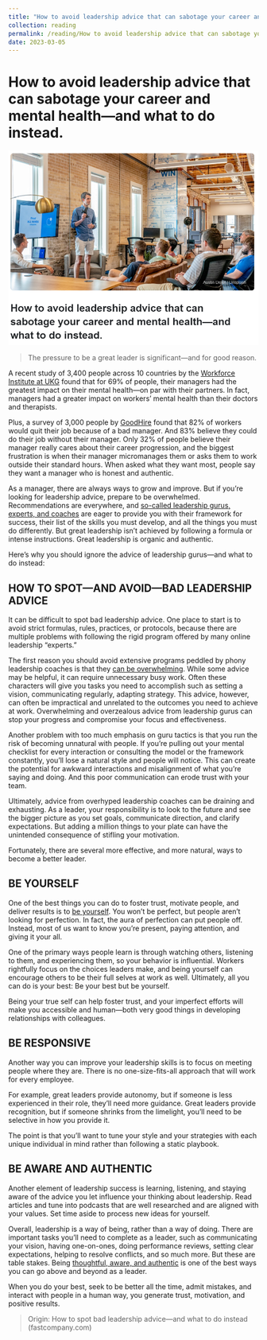 ```yaml
---
title: "How to avoid leadership advice that can sabotage your career and mental health—and what to do instead."
collection: reading
permalink: /reading/How to avoid leadership advice that can sabotage your career and mental health—and what to do instead.
date: 2023-03-05
---
```


# How to avoid leadership advice that can sabotage your career and mental health—and what to do instead.



![image-20230305103840282](/images/image-20230305103840282.png)

> The pressure to be a great leader is significant—and for good reason. 



A recent study of 3,400 people across 10 countries by the [Workforce Institute at UKG](https://www.ukg.com/resources/article/mental-health-work-managers-and-money) found that for 69% of people, their managers had the greatest impact on their mental health—on par with their partners. In fact, managers had a greater impact on workers’ mental health than their doctors and therapists.

Plus, a survey of 3,000 people by [GoodHire](https://www.goodhire.com/resources/articles/horrible-bosses-survey/) found that 82% of workers would quit their job because of a bad manager. And 83% believe they could do their job without their manager. Only 32% of people believe their manager really cares about their career progression, and the biggest frustration is when their manager micromanages them or asks them to work outside their standard hours. When asked what they want most, people say they want a manager who is honest and authentic.

As a manager, there are always ways to grow and improve. But if you’re looking for leadership advice, prepare to be overwhelmed. Recommendations are everywhere, and [so-called leadership gurus, experts, and coaches](https://www.fastcompany.com/90807973/why-you-should-ignore-self-help-evangelists-if-you-want-to-be-more-successful) are eager to provide you with their framework for success, their list of the skills you must develop, and all the things you must do differently. But great leadership isn’t achieved by following a formula or intense instructions. Great leadership is organic and authentic.

Here’s why you should ignore the advice of leadership gurus—and what to do instead:

## **HOW TO SPOT—AND AVOID—BAD LEADERSHIP ADVICE**

It can be difficult to spot bad leadership advice. One place to start is to avoid strict formulas, rules, practices, or protocols, because there are multiple problems with following the rigid program offered by many online leadership “experts.”

The first reason you should avoid extensive programs peddled by phony leadership coaches is that they [can be overwhelming](https://www.fastcompany.com/90782141/avoid-these-16-bad-habits-that-can-damage-a-leaders-influence). While some advice may be helpful, it can require unnecessary busy work. Often these characters will give you tasks you need to accomplish such as setting a vision, communicating regularly, adapting strategy. This advice, however, can often be impractical and unrelated to the outcomes you need to achieve at work. Overwhelming and overzealous advice from leadership gurus can stop your progress and compromise your focus and effectiveness.

Another problem with too much emphasis on guru tactics is that you run the risk of becoming unnatural with people. If you’re pulling out your mental checklist for every interaction or consulting the model or the framework constantly, you’ll lose a natural style and people will notice. This can create the potential for awkward interactions and misalignment of what you’re saying and doing. And this poor communication can erode trust with your team.

Ultimately, advice from overhyped leadership coaches can be draining and exhausting. As a leader, your responsibility is to look to the future and see the bigger picture as you set goals, communicate direction, and clarify expectations. But adding a million things to your plate can have the unintended consequence of stifling your motivation. 

Fortunately, there are several more effective, and more natural, ways to become a better leader. 

## **BE YOURSELF**

One of the best things you can do to foster trust, motivate people, and deliver results is to [be yourself](https://www.fastcompany.com/90818025/3-strategies-resilient-leadership-staying-power). You won’t be perfect, but people aren’t looking for perfection. In fact, the aura of perfection can put people off. Instead, most of us want to know you’re present, paying attention, and giving it your all.

One of the primary ways people learn is through watching others, listening to them, and experiencing them, so your behavior is influential. Workers rightfully focus on the choices leaders make, and being yourself can encourage others to be their full selves at work as well. Ultimately, all you can do is your best: Be your best but be yourself.

Being your true self can help foster trust, and your imperfect efforts will make you accessible and human—both very good things in developing relationships with colleagues.

## **BE RESPONSIVE**

Another way you can improve your leadership skills is to focus on meeting people where they are. There is no one-size-fits-all approach that will work for every employee.

For example, great leaders provide autonomy, but if someone is less experienced in their role, they’ll need more guidance. Great leaders provide recognition, but if someone shrinks from the limelight, you’ll need to be selective in how you provide it. 

The point is that you’ll want to tune your style and your strategies with each unique individual in mind rather than following a static playbook.

## **BE AWARE AND AUTHENTIC**

Another element of leadership success is learning, listening, and staying aware of the advice you let influence your thinking about leadership. Read articles and tune into podcasts that are well researched and are aligned with your values. Set time aside to process new ideas for yourself.

Overall, leadership is a way of being, rather than a way of doing. There are important tasks you’ll need to complete as a leader, such as communicating your vision, having one-on-ones, doing performance reviews, setting clear expectations, helping to resolve conflicts, and so much more. But these are table stakes. Being [thoughtful, aware, and authentic](https://www.fastcompany.com/90717032/we-need-authentic-leadership-more-than-ever-in-2022) is one of the best ways you can go above and beyond as a leader. 

When you do your best, seek to be better all the time, admit mistakes, and interact with people in a human way, you generate trust, motivation, and positive results.



> Origin:  How to spot bad leadership advice—and what to do instead (fastcompany.com)